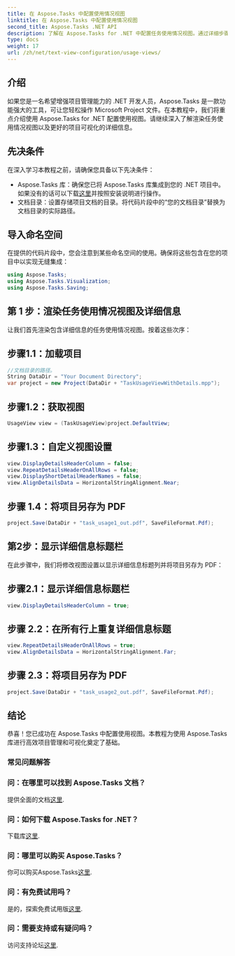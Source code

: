 ```yaml
---
title: 在 Aspose.Tasks 中配置使用情况视图
linktitle: 在 Aspose.Tasks 中配置使用情况视图
second_title: Aspose.Tasks .NET API
description: 了解在 Aspose.Tasks for .NET 中配置任务使用情况视图。通过详细步骤增强项目可视化。立即下载库！
type: docs
weight: 17
url: /zh/net/text-view-configuration/usage-views/
---
```

## 介绍
如果您是一名希望增强项目管理能力的 .NET 开发人员，Aspose.Tasks 是一款功能强大的工具，可让您轻松操作 Microsoft Project 文件。在本教程中，我们将重点介绍使用 Aspose.Tasks for .NET 配置使用视图。请继续深入了解渲染任务使用情况视图以及更好的项目可视化的详细信息。
## 先决条件
在深入学习本教程之前，请确保您具备以下先决条件：
-  Aspose.Tasks 库：确保您已将 Aspose.Tasks 库集成到您的 .NET 项目中。如果没有的话可以下载[这里](https://releases.aspose.com/tasks/net/)并按照安装说明进行操作。
- 文档目录：设置存储项目文档的目录。将代码片段中的“您的文档目录”替换为文档目录的实际路径。
## 导入命名空间
在提供的代码片段中，您会注意到某些命名空间的使用。确保将这些包含在您的项目中以实现无缝集成：
```csharp
using Aspose.Tasks;
using Aspose.Tasks.Visualization;
using Aspose.Tasks.Saving;
```
## 第 1 步：渲染任务使用情况视图及详细信息
让我们首先渲染包含详细信息的任务使用情况视图。按着这些次序：
## 步骤1.1：加载项目
```csharp
//文档目录的路径。
String DataDir = "Your Document Directory";
var project = new Project(DataDir + "TaskUsageViewWithDetails.mpp");
```
## 步骤1.2：获取视图
```csharp
UsageView view = (TaskUsageView)project.DefaultView;
```
## 步骤1.3：自定义视图设置
```csharp
view.DisplayDetailsHeaderColumn = false;
view.RepeatDetailsHeaderOnAllRows = false;
view.DisplayShortDetailHeaderNames = false;
view.AlignDetailsData = HorizontalStringAlignment.Near;
```
## 步骤 1.4：将项目另存为 PDF
```csharp
project.Save(DataDir + "task_usage1_out.pdf", SaveFileFormat.Pdf);
```
## 第2步：显示详细信息标题栏
在此步骤中，我们将修改视图设置以显示详细信息标题列并将项目另存为 PDF：
## 步骤2.1：显示详细信息标题栏
```csharp
view.DisplayDetailsHeaderColumn = true;
```
## 步骤 2.2：在所有行上重复详细信息标题
```csharp
view.RepeatDetailsHeaderOnAllRows = true;
view.AlignDetailsData = HorizontalStringAlignment.Far;
```
## 步骤 2.3：将项目另存为 PDF
```csharp
project.Save(DataDir + "task_usage2_out.pdf", SaveFileFormat.Pdf);
```
## 结论
恭喜！您已成功在 Aspose.Tasks 中配置使用视图。本教程为使用 Aspose.Tasks 库进行高效项目管理和可视化奠定了基础。

### 常见问题解答
### 问：在哪里可以找到 Aspose.Tasks 文档？
提供全面的文档[这里](https://reference.aspose.com/tasks/net/).
### 问：如何下载 Aspose.Tasks for .NET？
下载库[这里](https://releases.aspose.com/tasks/net/).
### 问：哪里可以购买 Aspose.Tasks？
你可以购买Aspose.Tasks[这里](https://purchase.aspose.com/buy).
### 问：有免费试用吗？
是的，探索免费试用版[这里](https://releases.aspose.com/).
### 问：需要支持或有疑问吗？
访问支持论坛[这里](https://forum.aspose.com/c/tasks/15).